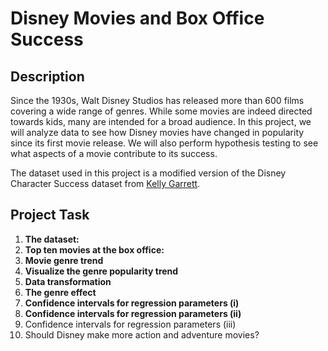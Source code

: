 # Disney Movies and Box Office Success
## Description
Since the 1930s, Walt Disney Studios has released more than 600 films covering a wide range of genres. While some movies are indeed directed towards kids, many are intended for a broad audience. In this project, we will analyze data to see how Disney movies have changed in popularity since its first movie release. We will also perform hypothesis testing to see what aspects of a movie contribute to its success.

The dataset used in this project is a modified version of the Disney Character Success dataset from [Kelly Garrett](https://data.world/kgarrett/disney-character-success-00-16).
## Project Task
1. **The dataset:**
2. **Top ten movies at the box office:**
3. **Movie genre trend**
4. **Visualize the genre popularity trend**
5. **Data transformation**
6. **The genre effect**
7. **Confidence intervals for regression parameters (i)**
8. **Confidence intervals for regression parameters (ii)**
9. Confidence intervals for regression parameters (iii)
10. Should Disney make more action and adventure movies?


